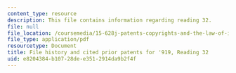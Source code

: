 ```yaml
---
content_type: resource
description: This file contains information regarding reading 32.
file: null
file_location: /coursemedia/15-628j-patents-copyrights-and-the-law-of-intellectual-property-spring-2013/e8204384b10728dee3512914da9b2f4f_MIT15_628JS13_read32.pdf
file_type: application/pdf
resourcetype: Document
title: File history and cited prior patents for '919, Reading 32
uid: e8204384-b107-28de-e351-2914da9b2f4f
---
```

